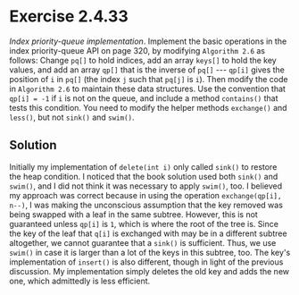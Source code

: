 # Exercise 2.4.33

*Index priority-queue implementation*. Implement the basic operations in
the index priority-queue API on page 320, by modifying `Algorithm 2.6`
as follows: Change `pq[]` to hold indices, add an array `keys[]`
to hold the key values, and add an array `qp[]` that is the inverse
of `pq[]` --- `qp[i]` gives the position of `i` in
`pq[]` (the index `j` such that `pq[j]` is `i`).
Then modify the code in `Algorithm 2.6` to maintain these data structures.
Use the convention that `qp[i] = -1` if `i` is not on the queue,
and include a method `contains()` that tests this condition. You need
to modify the helper methods `exchange()` and `less()`, but
not `sink()` and `swim()`.

## Solution

Initially my implementation of `delete(int i)` only called `sink()`
to restore the heap condition. I noticed that the book solution
used both `sink()` and `swim()`, and I did not think it was necessary
to apply `swim()`, too. I believed my approach was correct because
in using the operation `exchange(qp[i], n--)`, I was making the
unconscious assumption that the key removed was being swapped with
a leaf in the same subtree. However, this is not guaranteed unless
`qp[i]` is `1`, which is where the root of the tree is. Since the
key of the leaf that `q[i]` is exchanged with may be in a different
subtree altogether, we cannot guarantee that a `sink()` is sufficient.
Thus, we use `swim()` in case it is larger than a lot of the keys
in this subtree, too. The key's implementation of `insert()` is
also different, though in light of the previous discussion. My
implementation simply deletes the old key and adds the new one,
which admittedly is less efficient.